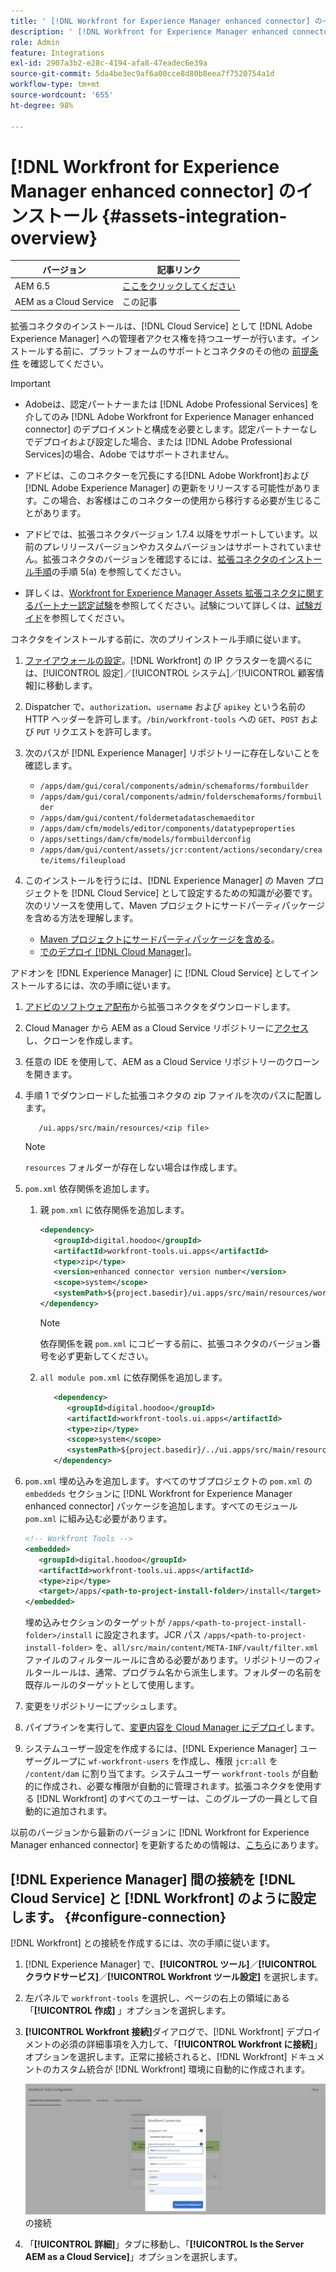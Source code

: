 ```yaml
---
title: ' [!DNL Workfront for Experience Manager enhanced connector] のインストール'
description: ' [!DNL Workfront for Experience Manager enhanced connector] のインストール'
role: Admin
feature: Integrations
exl-id: 2907a3b2-e28c-4194-afa8-47eadec6e39a
source-git-commit: 5da4be3ec9af6a00cce8d80b8eea7f7520754a1d
workflow-type: tm+mt
source-wordcount: '655'
ht-degree: 98%

---
```


# [!DNL Workfront for Experience Manager enhanced connector] のインストール  {#assets-integration-overview}

| バージョン | 記事リンク |
| -------- | ---------------------------- |
| AEM 6.5 | [ここをクリックしてください](https://experienceleague.adobe.com/docs/experience-manager-65/assets/integrations/workfront-connector-install.html) |
| AEM as a Cloud Service | この記事 |

拡張コネクタのインストールは、[!DNL Cloud Service] として [!DNL Adobe Experience Manager] への管理者アクセス権を持つユーザーが行います。インストールする前に、プラットフォームのサポートとコネクタのその他の [前提条件](https://one.workfront.com/s/csh?context=2467&amp;pubname=the-new-workfront-experience) を確認してください。

>[!IMPORTANT]
>
>* Adobeは、認定パートナーまたは [!DNL Adobe Professional Services] を介してのみ [!DNL Adobe Workfront for Experience Manager enhanced connector] のデプロイメントと構成を必要とします。認定パートナーなしでデプロイおよび設定した場合、または [!DNL Adobe Professional Services]の場合、Adobe ではサポートされません。
>
>* アドビは、このコネクターを冗長にする[!DNL Adobe Workfront]および [!DNL Adobe Experience Manager] の更新をリリースする可能性があります。この場合、お客様はこのコネクターの使用から移行する必要が生じることがあります。
>
>* アドビでは、拡張コネクタバージョン 1.7.4 以降をサポートしています。以前のプレリリースバージョンやカスタムバージョンはサポートされていません。拡張コネクタのバージョンを確認するには、[拡張コネクタのインストール手順](workfront-connector-install.md)の手順 5(a) を参照してください。
>
>* 詳しくは、[Workfront for Experience Manager Assets 拡張コネクタに関するパートナー認定試験](https://solutionpartners.adobe.com/solution-partners/home/applications/experience_cloud/workfront/journey/dev_core.html)を参照してください。試験について詳しくは、[試験ガイド](https://express.adobe.com/page/Tc7Mq6zLbPFy8/)を参照してください。


コネクタをインストールする前に、次のプリインストール手順に従います。

1. [ファイアウォールの設定](https://one.workfront.com/s/document-item?bundleId=the-new-workfront-experience&amp;topicId=Content%2FAdministration_and_Setup%2FGet_started-WF_administration%2Fconfigure-your-firewall.html?lang=ja)。[!DNL Workfront] の IP クラスターを調べるには、[!UICONTROL 設定]／[!UICONTROL システム]／[!UICONTROL 顧客情報]に移動します。

1. Dispatcher で、`authorization`、`username` および `apikey` という名前の HTTP ヘッダーを許可します。`/bin/workfront-tools` への `GET`、`POST` および `PUT` リクエストを許可します。

1. 次のパスが [!DNL Experience Manager] リポジトリーに存在しないことを確認します。

   * `/apps/dam/gui/coral/components/admin/schemaforms/formbuilder`
   * `/apps/dam/gui/coral/components/admin/folderschemaforms/formbuilder`
   * `/apps/dam/gui/content/foldermetadataschemaeditor`
   * `/apps/dam/cfm/models/editor/components/datatypeproperties`
   * `/apps/settings/dam/cfm/models/formbuilderconfig`
   * `/apps/dam/gui/content/assets/jcr:content/actions/secondary/create/items/fileupload`

1. このインストールを行うには、[!DNL Experience Manager] の Maven プロジェクトを [!DNL Cloud Service] として設定するための知識が必要です。次のリソースを使用して、Maven プロジェクトにサードパーティパッケージを含める方法を理解します。

   * [Maven プロジェクトにサードパーティパッケージを含める](https://experienceleague.adobe.com/docs/experience-manager-cloud-service/implementing/deploying/overview.html?lang=ja#including-third-party)。
   * [でのデプロイ [!DNL Cloud Manager]](https://experienceleague.adobe.com/docs/experience-manager-cloud-service/implementing/using-cloud-manager/deploy-code.html?lang=ja)。

アドオンを [!DNL Experience Manager] に [!DNL Cloud Service] としてインストールするには、次の手順に従います。

1. [アドビのソフトウェア配布](https://experience.adobe.com/#/downloads/content/software-distribution/en/aem.html?package=/content/software-distribution/en/details.html/content/dam/aem/public/adobe/packages/cq650/product/assets/workfront-tools.ui.apps.zip)から拡張コネクタをダウンロードします。

1. Cloud Manager から AEM as a Cloud Service リポジトリーに[アクセス](https://experienceleague.adobe.com/docs/experience-manager-cloud-service/content/implementing/using-cloud-manager/managing-code/accessing-repos.html?lang=ja)し、クローンを作成します。

1. 任意の IDE を使用して、AEM as a Cloud Service リポジトリーのクローンを開きます。

1. 手順 1 でダウンロードした拡張コネクタの zip ファイルを次のパスに配置します。

   ```TXT
      /ui.apps/src/main/resources/<zip file>
   ```

   >[!NOTE]
   >
   >`resources` フォルダーが存在しない場合は作成します。


1. `pom.xml` 依存関係を追加します。

   1. 親 `pom.xml` に依存関係を追加します。

      ```XML
      <dependency>
         <groupId>digital.hoodoo</groupId>
         <artifactId>workfront-tools.ui.apps</artifactId>
         <type>zip</type>
         <version>enhanced connector version number</version>
         <scope>system</scope>
         <systemPath>${project.basedir}/ui.apps/src/main/resources/workfront-tools.ui.apps.zip</systemPath>
      </dependency>
      ```

      >[!NOTE]
      >
      >依存関係を親 `pom.xml` にコピーする前に、拡張コネクタのバージョン番号を必ず更新してください。

   1. `all module pom.xml` に依存関係を追加します。

      ```XML
         <dependency>
            <groupId>digital.hoodoo</groupId>
            <artifactId>workfront-tools.ui.apps</artifactId>
            <type>zip</type>
            <scope>system</scope>
            <systemPath>${project.basedir}/../ui.apps/src/main/resources/workfront-tools.ui.apps.zip</systemPath>
         </dependency>
      ```


1. `pom.xml` 埋め込みを追加します。すべてのサブプロジェクトの `pom.xml` の `embeddeds` セクションに [!DNL Workfront for Experience Manager enhanced connector] パッケージを追加します。すべてのモジュール `pom.xml` に組み込む必要があります。

   ```XML
   <!-- Workfront Tools -->
   <embedded>
      <groupId>digital.hoodoo</groupId>
      <artifactId>workfront-tools.ui.apps</artifactId>
      <type>zip</type>
      <target>/apps/<path-to-project-install-folder>/install</target>
   </embedded>
   ```

   埋め込みセクションのターゲットが `/apps/<path-to-project-install-folder>/install` に設定されます。JCR パス `/apps/<path-to-project-install-folder>` を、`all/src/main/content/META-INF/vault/filter.xml` ファイルのフィルタールールに含める必要があります。リポジトリーのフィルタールールは、通常、プログラム名から派生します。フォルダーの名前を既存ルールのターゲットとして使用します。

1. 変更をリポジトリーにプッシュします。

1. パイプラインを実行して、[変更内容を Cloud Manager にデプロイ](https://experienceleague.adobe.com/docs/experience-manager-cloud-service/content/implementing/using-cloud-manager/deploy-code.html?lang=ja)します。

1. システムユーザー設定を作成するには、[!DNL Experience Manager] ユーザーグループに `wf-workfront-users` を作成し、権限 `jcr:all` を `/content/dam` に割り当てます。システムユーザー `workfront-tools` が自動的に作成され、必要な権限が自動的に管理されます。拡張コネクタを使用する [!DNL Workfront] のすべてのユーザーは、このグループの一員として自動的に追加されます。

以前のバージョンから最新のバージョンに [!DNL Workfront for Experience Manager enhanced connector] を更新するための情報は、[こちら](update-workfront-enhanced-connector.md)にあります。

## [!DNL Experience Manager] 間の接続を [!DNL Cloud Service] と [!DNL Workfront] のように設定します。 {#configure-connection}

[!DNL Workfront] との接続を作成するには、次の手順に従います。

1. [!DNL Experience Manager] で、**[!UICONTROL ツール]**／**[!UICONTROL クラウドサービス]**／**[!UICONTROL Workfront ツール設定]** を選択します。 

1. 左パネルで `workfront-tools` を選択し、ページの右上の領域にある「**[!UICONTROL 作成]** 」オプションを選択します。

1. **[!UICONTROL Workfront 接続]**&#x200B;ダイアログで、[!DNL Workfront] デプロイメントの必須の詳細事項を入力して、「**[!UICONTROL Workfront に接続]**」オプションを選択します。正常に接続されると、[!DNL Workfront] ドキュメントのカスタム統合が [!DNL Workfront] 環境に自動的に作成されます。

   ![[!DNL Experience Manager] と [!DNL Workfront]](/help/assets/assets/wf-connection-config.png) の接続

1. 「**[!UICONTROL 詳細]**」タブに移動し、「**[!UICONTROL Is the Server AEM as a Cloud Service]**」オプションを選択します。
